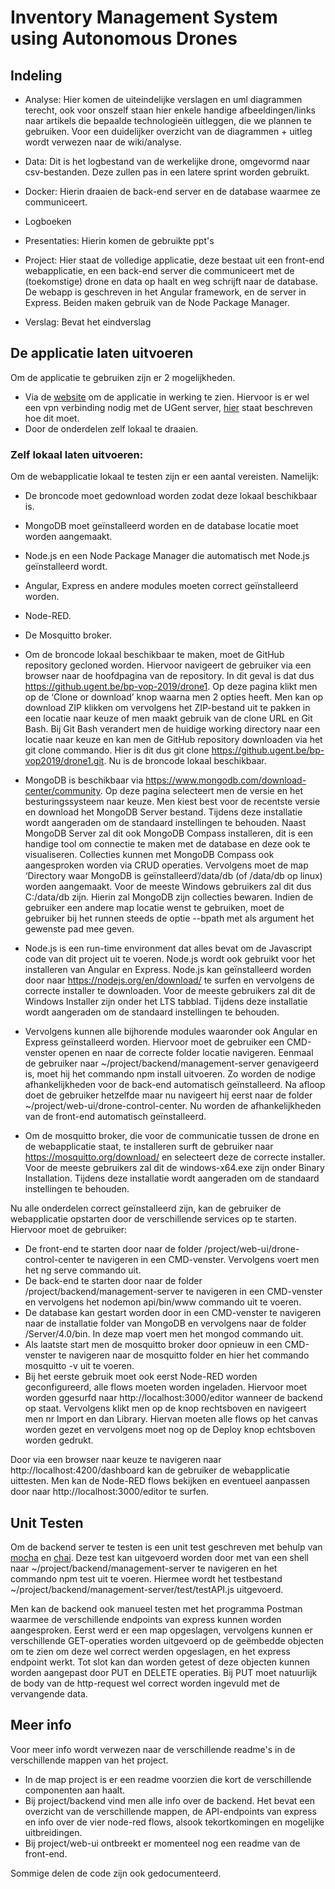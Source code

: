 # Inventory Management System using Autonomous Drones

## Indeling

- Analyse: Hier komen de uiteindelijke verslagen en uml diagrammen terecht, ook voor onszelf staan hier enkele handige afbeeldingen/links naar artikels die bepaalde technologieën uitleggen, die we plannen te gebruiken. Voor een duidelijker overzicht van de diagrammen + uitleg wordt verwezen naar de wiki/analyse.

- Data: Dit is het logbestand van de werkelijke drone, omgevormd naar csv-bestanden. Deze zullen pas in een latere sprint worden gebruikt.

- Docker: Hierin draaien de back-end server en de database waarmee ze communiceert.

- Logboeken

- Presentaties: Hierin komen de gebruikte ppt's

- Project: Hier staat de volledige applicatie, deze bestaat uit een front-end webapplicatie, en een back-end server die communiceert met de (toekomstige) drone en data op haalt en weg schrijft naar de database. De webapp is geschreven in het Angular framework, en de server in Express. Beiden maken gebruik van de Node Package Manager.

- Verslag: Bevat het eindverslag

## De applicatie laten uitvoeren
Om de applicatie te gebruiken zijn er 2 mogelijkheden. 
- Via de [website](https://bpvop4.ugent.be:8081/) om de applicatie in werking te zien. Hiervoor is er wel een vpn verbinding nodig met de UGent server, [hier](https://helpdesk.ugent.be/vpn/asa.php) staat beschreven hoe dit moet.
- Door de onderdelen zelf lokaal te draaien. 

### Zelf lokaal laten uitvoeren:
Om de webapplicatie lokaal te testen zijn er een aantal vereisten.
Namelijk:
- De broncode moet gedownload worden zodat deze lokaal beschikbaar is.
- MongoDB moet geïnstalleerd worden en de database locatie moet worden aangemaakt.
- Node.js en een Node Package Manager die automatisch met Node.js geïnstalleerd wordt.
- Angular, Express en andere modules moeten correct geïnstalleerd worden.
- Node-RED.
- De Mosquitto broker.

- Om de broncode lokaal beschikbaar te maken, moet de GitHub repository gecloned worden. Hiervoor navigeert de gebruiker via een browser naar de hoofdpagina van de repository. In dit geval is dat dus https://github.ugent.be/bp-vop-2019/drone1. Op deze pagina klikt men op de ‘Clone or download’ knop waarna men 2 opties heeft. Men kan op download ZIP klikken om vervolgens het ZIP-bestand uit te pakken in een locatie naar keuze of men maakt gebruik van de clone URL en Git Bash. Bij Git Bash verandert men de huidige working directory naar een locatie naar keuze en kan men de GitHub repository downloaden via het git clone commando. Hier is dit dus git clone https://github.ugent.be/bp-vop2019/drone1.git. Nu is de broncode lokaal beschikbaar.

- MongoDB is beschikbaar via https://www.mongodb.com/download-center/community. Op deze pagina selecteert men de versie en het besturingssysteem naar keuze. Men kiest best voor de recentste versie en download het MongoDB Server bestand. Tijdens deze installatie wordt aangeraden om de standaard instellingen te behouden. Naast MongoDB Server zal dit ook MongoDB Compass installeren, dit is een handige tool om connectie te maken met de database en deze ook te visualiseren. Collecties kunnen met MongoDB Compass ook aangesproken worden via CRUD operaties. Vervolgens moet de map ‘Directory waar MongoDB is geïnstalleerd’/data/db (of /data/db op linux) worden aangemaakt. Voor de meeste Windows gebruikers zal dit dus C:/data/db zijn. Hierin zal MongoDB zijn collecties bewaren. Indien de gebruiker een andere map locatie wenst te gebruiken, moet de gebruiker bij het runnen steeds de optie --bpath met als argument het gewenste pad mee geven.

- Node.js is een run-time environment dat alles bevat om de Javascript code van dit project uit te voeren. Node.js wordt ook gebruikt voor het installeren van Angular en Express. Node.js kan geïnstalleerd worden door naar https://nodejs.org/en/download/ te surfen en vervolgens de correcte installer te downloaden. Voor de meeste gebruikers zal dit de Windows Installer zijn onder het LTS tabblad. Tijdens deze installatie wordt aangeraden om de standaard instellingen te behouden.

- Vervolgens kunnen alle bijhorende modules waaronder ook Angular en Express geïnstalleerd worden. Hiervoor moet de gebruiker een CMD-venster openen en naar de correcte folder locatie navigeren. Eenmaal de gebruiker naar ~/project/backend/management-server genavigeerd is, moet hij het commando npm install uitvoeren. Zo worden de nodige afhankelijkheden voor de back-end automatisch geïnstalleerd. Na afloop doet de gebruiker hetzelfde maar nu navigeert hij eerst naar de folder ~/project/web-ui/drone-control-center. Nu worden de afhankelijkheden van de front-end automatisch geïnstalleerd.

- Om de mosquitto broker, die voor de communicatie tussen de drone en de webapplicatie staat, te installeren surft de gebruiker naar https://mosquitto.org/download/ en selecteert deze de correcte installer. Voor de meeste gebruikers zal dit de windows-x64.exe zijn onder Binary Installation. Tijdens deze installatie wordt aangeraden om de standaard instellingen te behouden.

Nu alle onderdelen correct geïnstalleerd zijn, kan de gebruiker de webapplicatie opstarten door de verschillende services op te starten. Hiervoor moet de gebruiker:
-	De front-end te starten door naar de folder /project/web-ui/drone-control-center te navigeren in een CMD-venster. Vervolgens voert men het ng serve commando uit.
-	De back-end te starten door naar de folder /project/backend/management-server te navigeren in een CMD-venster en vervolgens het nodemon api/bin/www commando uit te voeren.
-	De database kan gestart worden door in een CMD-venster te navigeren naar de installatie folder van MongoDB en vervolgens naar de folder /Server/4.0/bin. In deze map voert men het mongod commando uit. 
-	Als laatste start men de mosquitto broker door opnieuw in een CMD-venster te navigeren naar de mosquitto folder en hier het commando mosquitto -v uit te voeren.
-	Bij het eerste gebruik moet ook eerst Node-RED worden geconfigureerd, alle flows moeten worden ingeladen. Hiervoor moet worden ggesurfd naar http://localhost:3000/editor wanneer de backend op staat. Vervolgens klikt men op de knop rechtsboven en navigeert men nr Import en dan Library. Hiervan moeten alle flows op het canvas worden gezet en vervolgens moet nog op de Deploy knop echtsboven worden gedrukt.

Door via een browser naar keuze te navigeren naar http://localhost:4200/dashboard kan de gebruiker de webapplicatie uittesten. Men kan de Node-RED flows bekijken en eventueel aanpassen door naar http://localhost:3000/editor te surfen. 


## Unit Testen

Om de backend server te testen is een unit test geschreven met behulp van [mocha](https://mochajs.org/) en [chai](https://www.chaijs.com/). 
Deze test kan uitgevoerd worden door met van een shell naar ~/project/backend/management-server te navigeren en het commando npm test uit te voeren. Hiermee wordt het testbestand ~/project/backend/management-server/test/testAPI.js uitgevoerd. 

Men kan de backend ook manueel testen met het programma Postman waarmee de verschillende endpoints van express kunnen worden aangesproken. Eerst werd er een map opgeslagen, vervolgens kunnen er verschillende GET-operaties worden uitgevoerd op de geëmbedde objecten om te zien om deze wel correct werden opgeslagen, en het express endpoint werkt. Tot slot kan dan worden getest of deze objecten kunnen worden aangepast door PUT en DELETE operaties. Bij PUT moet natuurlijk de body van de http-request wel correct worden ingevuld met de vervangende data.

## Meer info

Voor meer info wordt verwezen naar de verschillende readme's in de verschillende mappen van het project. 
* In de map project is er een readme voorzien die kort de verschillende componenten aan haalt.
* Bij project/backend vind men alle info over de backend. Het bevat een overzicht van de verschillende mappen, de API-endpoints van express en info over de vier node-red flows, alsook tekortkomingen en mogelijke uitbreidingen.
* Bij project/web-ui ontbreekt er momenteel nog een readme van de front-end.

Sommige delen de code zijn ook gedocumenteerd.
